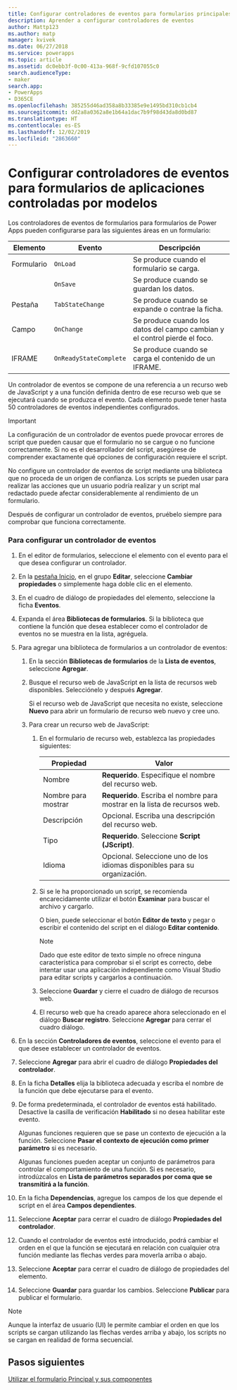```yaml
---
title: Configurar controladores de eventos para formularios principales de aplicaciones basadas en modelos en Power Apps | MicrosoftDocs
description: Aprender a configurar controladores de eventos
author: Mattp123
ms.author: matp
manager: kvivek
ms.date: 06/27/2018
ms.service: powerapps
ms.topic: article
ms.assetid: dc0ebb3f-0c00-413a-968f-9cfd107055c0
search.audienceType:
- maker
search.app:
- PowerApps
- D365CE
ms.openlocfilehash: 385255d46ad358a8b33385e9e1495bd310cb1cb4
ms.sourcegitcommit: dd2a8a0362a8e1b64a1dac7b9f98d43da8d0bd87
ms.translationtype: HT
ms.contentlocale: es-ES
ms.lasthandoff: 12/02/2019
ms.locfileid: "2863660"
---
```

# <a name="configure-model-driven-app-form-event-handlers"></a>Configurar controladores de eventos para formularios de aplicaciones controladas por modelos

 Los controladores de eventos de formularios para formularios de Power Apps pueden configurarse para las siguientes áreas en un formulario:  
  
|Elemento|Evento|Descripción|  
|-------------|-----------|-----------------|  
|Formulario|`OnLoad`|Se produce cuando el formulario se carga.|  
||`OnSave`|Se produce cuando se guardan los datos.|  
|Pestaña|`TabStateChange`|Se produce cuando se expande o contrae la ficha.|  
|Campo|`OnChange`|Se produce cuando los datos del campo cambian y el control pierde el foco.|  
|IFRAME|`OnReadyStateComplete`|Se produce cuando se carga el contenido de un IFRAME.|  
  
 Un controlador de eventos se compone de una referencia a un recurso web de JavaScript y a una función definida dentro de ese recurso web que se ejecutará cuando se produzca el evento. Cada elemento puede tener hasta 50 controladores de eventos independientes configurados.  
  
> [!IMPORTANT]
>  La configuración de un controlador de eventos puede provocar errores de script que pueden causar que el formulario no se cargue o no funcione correctamente. Si no es el desarrollador del script, asegúrese de comprender exactamente qué opciones de configuración requiere el script.  
>   
>  No configure un controlador de eventos de script mediante una biblioteca que no proceda de un origen de confianza. Los scripts se pueden usar para realizar las acciones que un usuario podría realizar y un script mal redactado puede afectar considerablemente al rendimiento de un formulario.  
>   
>  Después de configurar un controlador de eventos, pruébelo siempre para comprobar que funciona correctamente.  
  
### <a name="to-configure-an-event-handler"></a>Para configurar un controlador de eventos 
  
1.  En el editor de formularios, seleccione el elemento con el evento para el que desea configurar un controlador.  
  
2.  En la [pestaña Inicio](form-editor-user-interface-legacy.md#home-tab), en el grupo **Editar**, seleccione **Cambiar propiedades** o simplemente haga doble clic en el elemento.  
  
3.  En el cuadro de diálogo de propiedades del elemento, seleccione la ficha **Eventos**.  
  
4.  Expanda el área **Bibliotecas de formularios**. Si la biblioteca que contiene la función que desea establecer como el controlador de eventos no se muestra en la lista, agréguela.  
  
5.  Para agregar una biblioteca de formularios a un controlador de eventos:  
    1.  En la sección **Bibliotecas de formularios** de la **Lista de eventos**, seleccione **Agregar**.  
  
    2.  Busque el recurso web de JavaScript en la lista de recursos web disponibles. Selecciónelo y después **Agregar**.  
  
         Si el recurso web de JavaScript que necesita no existe, seleccione **Nuevo** para abrir un formulario de recurso web nuevo y cree uno.  
  
    3.  Para crear un recurso web de JavaScript:  
        1.  En el formulario de recurso web, establezca las propiedades siguientes:  
  
            |Propiedad|Valor|  
            |--------------|-----------|  
            |Nombre|**Requerido**. Especifique el nombre del recurso web.|  
            |Nombre para mostrar|**Requerido**. Escriba el nombre para mostrar en la lista de recursos web.|  
            |Descripción|Opcional. Escriba una descripción del recurso web.|  
            |Tipo|**Requerido**. Seleccione **Script (JScript)**.|  
            |Idioma|Opcional. Seleccione uno de los idiomas disponibles para su organización.|  
  
        2.  Si se le ha proporcionado un script, se recomienda encarecidamente utilizar el botón **Examinar** para buscar el archivo y cargarlo.  
  
             O bien, puede seleccionar el botón **Editor de texto** y pegar o escribir el contenido del script en el diálogo **Editar contenido**.  
  
            > [!NOTE]
            >  Dado que este editor de texto simple no ofrece ninguna característica para comprobar si el script es correcto, debe intentar usar una aplicación independiente como Visual Studio para editar scripts y cargarlos a continuación.  
  
        3.  Seleccione **Guardar** y cierre el cuadro de diálogo de recursos web.  
  
        4.  El recurso web que ha creado aparece ahora seleccionado en el diálogo **Buscar registro**. Seleccione **Agregar** para cerrar el cuadro diálogo.  
6.  En la sección **Controladores de eventos**, seleccione el evento para el que desee establecer un controlador de eventos.  
  
7.  Seleccione **Agregar** para abrir el cuadro de diálogo **Propiedades del controlador**.  
  
8. En la ficha **Detalles** elija la biblioteca adecuada y escriba el nombre de la función que debe ejecutarse para el evento.  
  
9. De forma predeterminada, el controlador de eventos está habilitado. Desactive la casilla de verificación **Habilitado** si no desea habilitar este evento.  
  
     Algunas funciones requieren que se pase un contexto de ejecución a la función. Seleccione **Pasar el contexto de ejecución como primer parámetro** si es necesario.  
  
     Algunas funciones pueden aceptar un conjunto de parámetros para controlar el comportamiento de una función. Si es necesario, introdúzcalos en **Lista de parámetros separados por coma que se transmitirá a la función**.  
  
10. En la ficha **Dependencias**, agregue los campos de los que depende el script en el área **Campos dependientes**.  
  
11. Seleccione **Aceptar** para cerrar el cuadro de diálogo **Propiedades del controlador**.  
  
12. Cuando el controlador de eventos esté introducido, podrá cambiar el orden en el que la función se ejecutará en relación con cualquier otra función mediante las flechas verdes para moverla arriba o abajo.  
  
13. Seleccione **Aceptar** para cerrar el cuadro de diálogo de propiedades del elemento.  
  
14. Seleccione **Guardar** para guardar los cambios. Seleccione **Publicar** para publicar el formulario.  
  
> [!NOTE]
>  Aunque la interfaz de usuario (UI) le permite cambiar el orden en que los scripts se cargan utilizando las flechas verdes arriba y abajo, los scripts no se cargan en realidad de forma secuencial.   

## <a name="next-steps"></a>Pasos siguientes

[Utilizar el formulario Principal y sus componentes](use-main-form-and-components.md)
